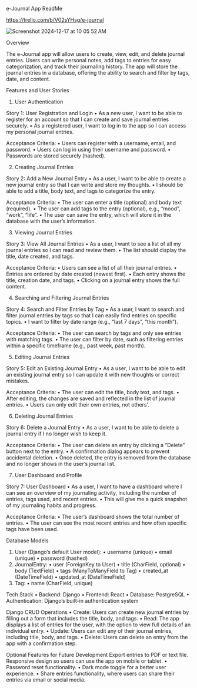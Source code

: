 e-Journal App ReadMe

https://trello.com/b/V02sYHsg/e-journal

![Screenshot 2024-12-17 at 10 05 52 AM](https://github.com/user-attachments/assets/24af100c-97d2-4156-8007-e7dbf9889506)


Overview

The e-Journal app will allow users to create, view, edit, and delete journal entries. Users can write personal notes, add tags to entries for easy categorization, and track their journaling history. The app will store the journal entries in a database, offering the ability to search and filter by tags, date, and content.

Features and User Stories

1. User Authentication

Story 1: User Registration and Login
• As a new user, I want to be able to register for an account so that I can create and save journal entries securely.
• As a registered user, I want to log in to the app so I can access my personal journal entries.

Acceptance Criteria:
• Users can register with a username, email, and password.
• Users can log in using their username and password.
• Passwords are stored securely (hashed).

2. Creating Journal Entries

Story 2: Add a New Journal Entry
• As a user, I want to be able to create a new journal entry so that I can write and store my thoughts.
• I should be able to add a title, body text, and tags to categorize the entry.

Acceptance Criteria:
• The user can enter a title (optional) and body text (required).
• The user can add tags to the entry (optional), e.g., “mood”, “work”, “life”.
• The user can save the entry, which will store it in the database with the user’s information.

3. Viewing Journal Entries

Story 3: View All Journal Entries
• As a user, I want to see a list of all my journal entries so I can read and review them.
• The list should display the title, date created, and tags.

Acceptance Criteria:
• Users can see a list of all their journal entries.
• Entries are ordered by date created (newest first).
• Each entry shows the title, creation date, and tags.
• Clicking on a journal entry shows the full content.

4. Searching and Filtering Journal Entries

Story 4: Search and Filter Entries by Tag
• As a user, I want to search and filter journal entries by tags so that I can easily find entries on specific topics.
• I want to filter by date range (e.g., “last 7 days”, “this month”).

Acceptance Criteria:
• The user can search by tags and only see entries with matching tags.
• The user can filter by date, such as filtering entries within a specific timeframe (e.g., past week, past month).

5. Editing Journal Entries

Story 5: Edit an Existing Journal Entry
• As a user, I want to be able to edit an existing journal entry so I can update it with new thoughts or correct mistakes.

Acceptance Criteria:
• The user can edit the title, body text, and tags.
• After editing, the changes are saved and reflected in the list of journal entries.
• Users can only edit their own entries, not others’.

6. Deleting Journal Entries

Story 6: Delete a Journal Entry
• As a user, I want to be able to delete a journal entry if I no longer wish to keep it.

Acceptance Criteria:
• The user can delete an entry by clicking a “Delete” button next to the entry.
• A confirmation dialog appears to prevent accidental deletion.
• Once deleted, the entry is removed from the database and no longer shows in the user’s journal list.

7. User Dashboard and Profile

Story 7: User Dashboard
• As a user, I want to have a dashboard where I can see an overview of my journaling activity, including the number of entries, tags used, and recent entries.
• This will give me a quick snapshot of my journaling habits and progress.

Acceptance Criteria:
• The user’s dashboard shows the total number of entries.
• The user can see the most recent entries and how often specific tags have been used.

Database Models
1. User (Django’s default User model):
• username (unique)
• email (unique)
• password (hashed)
2. JournalEntry:
• user (ForeignKey to User)
• title (CharField, optional)
• body (TextField)
• tags (ManyToManyField to Tag)
• created_at (DateTimeField)
• updated_at (DateTimeField)
3. Tag:
• name (CharField, unique)

Tech Stack
• Backend: Django
• Frontend: React
• Database: PostgreSQL
• Authentication: Django’s built-in authentication system

Django CRUD Operations
• Create: Users can create new journal entries by filling out a form that includes the title, body, and tags.
• Read: The app displays a list of entries for the user, with the option to view full details of an individual entry.
• Update: Users can edit any of their journal entries, including title, body, and tags.
• Delete: Users can delete an entry from the app with a confirmation step.

Optional Features for Future Development
Export entries to PDF or text file.
Responsive design so users can use the app on mobile or tablet.
• Password reset functionality.
• Dark mode toggle for a better user experience.
• Share entries functionality, where users can share their entries via email or social media.
